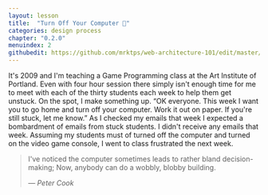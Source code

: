 ```yaml
---
layout: lesson
title:  "Turn Off Your Computer 🔌"
categories: design process  
chapter: "0.2.0"
menuindex: 2
githubedit: https://github.com/mrktps/web-architecture-101/edit/master/_unit_0/turn-off-your-computer.markdown
---
```


It's 2009 and I'm teaching a Game Programming class at the Art Institute of Portland. Even with four hour session there simply isn't enough time for me to meet with each of the thirty students each week to help them get unstuck. On the spot, I make something up. “OK everyone. This week I want you to go home and turn off your computer. Work it out on paper. If you're still stuck, let me know.” As I checked my emails that week I expected a bombardment of emails from stuck students. I didn't receive any emails that week. Assuming my students must of turned off the computer and turned on the video game console, I went to class frustrated the next week.

<blockquote class="balanced">
  <p><span class="legible">I've noticed the computer sometimes leads to rather bland decision-making;</span> Now, anybody can do a wobbly, blobby building.</p>
  <cite>&mdash; Peter Cook</cite>
</blockquote>


